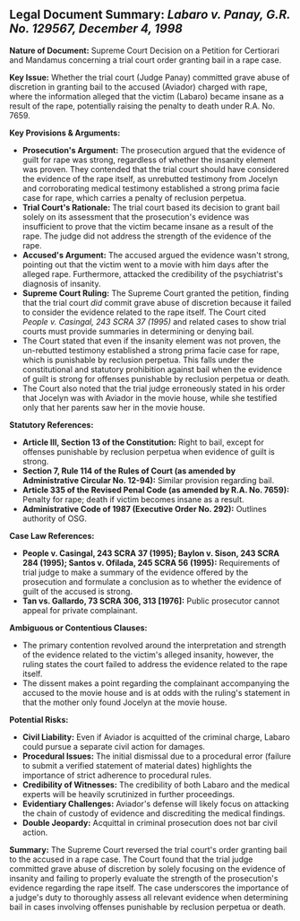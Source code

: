 ## Legal Document Summary: *Labaro v. Panay, G.R. No. 129567, December 4, 1998*

**Nature of Document:** Supreme Court Decision on a Petition for Certiorari and Mandamus concerning a trial court order granting bail in a rape case.

**Key Issue:** Whether the trial court (Judge Panay) committed grave abuse of discretion in granting bail to the accused (Aviador) charged with rape, where the information alleged that the victim (Labaro) became insane as a result of the rape, potentially raising the penalty to death under R.A. No. 7659.

**Key Provisions & Arguments:**

*   **Prosecution's Argument:** The prosecution argued that the evidence of guilt for rape was strong, regardless of whether the insanity element was proven. They contended that the trial court should have considered the evidence of the rape itself, as unrebutted testimony from Jocelyn and corroborating medical testimony established a strong prima facie case for rape, which carries a penalty of reclusion perpetua.
*   **Trial Court's Rationale:** The trial court based its decision to grant bail solely on its assessment that the prosecution's evidence was insufficient to prove that the victim became insane as a result of the rape. The judge did not address the strength of the evidence of the rape.
*   **Accused's Argument:** The accused argued the evidence wasn't strong, pointing out that the victim went to a movie with him days after the alleged rape. Furthermore, attacked the credibility of the psychiatrist's diagnosis of insanity.
*   **Supreme Court Ruling:** The Supreme Court granted the petition, finding that the trial court *did* commit grave abuse of discretion because it failed to consider the evidence related to the rape itself. The Court cited *People v. Casingal, 243 SCRA 37 (1995)* and related cases to show trial courts must provide summaries in determining or denying bail. 
*   The Court stated that even if the insanity element was not proven, the un-rebutted testimony established a strong prima facie case for rape, which is punishable by reclusion perpetua. This falls under the constitutional and statutory prohibition against bail when the evidence of guilt is strong for offenses punishable by reclusion perpetua or death.
*   The Court also noted that the trial judge erroneously stated in his order that Jocelyn was with Aviador in the movie house, while she testified only that her parents saw her in the movie house.

**Statutory References:**

*   **Article III, Section 13 of the Constitution:** Right to bail, except for offenses punishable by reclusion perpetua when evidence of guilt is strong.
*   **Section 7, Rule 114 of the Rules of Court (as amended by Administrative Circular No. 12-94):** Similar provision regarding bail.
*   **Article 335 of the Revised Penal Code (as amended by R.A. No. 7659):** Penalty for rape; death if victim becomes insane as a result.
*   **Administrative Code of 1987 (Executive Order No. 292):** Outlines authority of OSG.

**Case Law References:**

*   **People v. Casingal, 243 SCRA 37 (1995); Baylon v. Sison, 243 SCRA 284 (1995); Santos v. Ofilada, 245 SCRA 56 (1995):** Requirements of trial judge to make a summary of the evidence offered by the prosecution and formulate a conclusion as to whether the evidence of guilt of the accused is strong.
*   **Tan vs. Gallardo, 73 SCRA 306, 313 [1976]:** Public prosecutor cannot appeal for private complainant.

**Ambiguous or Contentious Clauses:**

*   The primary contention revolved around the interpretation and strength of the evidence related to the victim's alleged insanity, however, the ruling states the court failed to address the evidence related to the rape itself.
*   The dissent makes a point regarding the complainant accompanying the accused to the movie house and is at odds with the ruling's statement in that the mother only found Jocelyn at the movie house.

**Potential Risks:**

*   **Civil Liability:** Even if Aviador is acquitted of the criminal charge, Labaro could pursue a separate civil action for damages.
*   **Procedural Issues:** The initial dismissal due to a procedural error (failure to submit a verified statement of material dates) highlights the importance of strict adherence to procedural rules.
*   **Credibility of Witnesses:** The credibility of both Labaro and the medical experts will be heavily scrutinized in further proceedings.
*   **Evidentiary Challenges:** Aviador's defense will likely focus on attacking the chain of custody of evidence and discrediting the medical findings.
*   **Double Jeopardy:** Acquittal in criminal prosecution does not bar civil action.

**Summary:** The Supreme Court reversed the trial court's order granting bail to the accused in a rape case. The Court found that the trial judge committed grave abuse of discretion by solely focusing on the evidence of insanity and failing to properly evaluate the strength of the prosecution's evidence regarding the rape itself. The case underscores the importance of a judge's duty to thoroughly assess all relevant evidence when determining bail in cases involving offenses punishable by reclusion perpetua or death.
